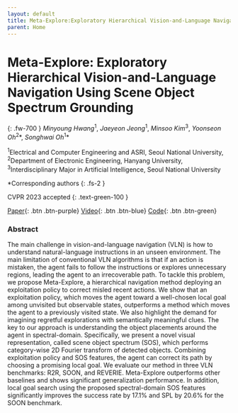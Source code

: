 ```yaml
---
layout: default
title: Meta-Explore:Exploratory Hierarchical Vision-and-Language Navigation Using Scene Object Spectrum Grounding
parent: Home
---
```

# Meta-Explore: Exploratory Hierarchical Vision-and-Language Navigation Using Scene Object Spectrum Grounding
{: .fw-700 }
*Minyoung Hwang*<sup>1</sup>, *Jaeyeon Jeong*<sup>1</sup>, *Minsoo Kim*<sup>3</sup>, *Yoonseon Oh*<sup>2</sup>\*, *Songhwai Oh*<sup>1</sup>\*

<sup>1</sup>Electrical and Computer Engineering and ASRI, Seoul National University, <sup>2</sup>Department of Electronic Engineering, Hanyang University, <sup>3</sup>Interdisciplinary Major in Artificial Intelligence, Seoul National University

*Corresponding authors
{: .fs-2 }

CVPR 2023 accepted
{: .text-green-100 }

[Paper](){: .btn  .btn-purple}
[Video](){: .btn .btn-blue}
[Code](){: .btn .btn-green}

### Abstract
The main challenge in vision-and-language navigation (VLN) is how to understand natural-language instructions in an unseen environment. The main limitation of conventional VLN algorithms is that if an action is mistaken, the agent fails to follow the instructions or explores unnecessary regions, leading the agent to an irrecoverable path. To tackle this problem, we propose Meta-Explore, a hierarchical navigation method deploying an exploitation policy to correct misled recent actions. We show that an exploitation policy, which moves the agent toward a well-chosen local goal among unvisited but observable states, outperforms a method which moves the agent to a previously visited state. We also highlight the demand for imagining regretful explorations with semantically meaningful clues. The key to our approach is understanding the object placements around the agent in spectral-domain. Specifically, we present a novel visual representation, called scene object spectrum (SOS), which performs category-wise 2D Fourier transform of detected objects. Combining exploitation policy and SOS features, the agent can correct its path by choosing a promising local goal. We evaluate our method in three VLN benchmarks: R2R, SOON, and REVERIE. Meta-Explore outperforms other baselines and shows significant generalization performance. In addition, local goal search using the proposed spectral-domain SOS features significantly improves the success rate by 17.1% and SPL by 20.6% for the SOON benchmark.